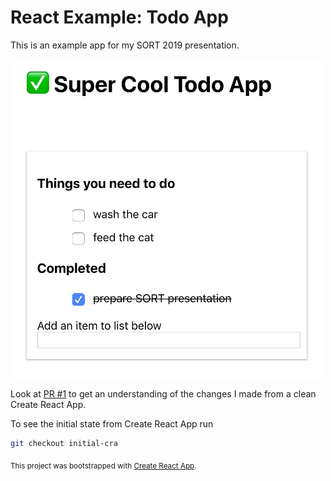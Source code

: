 # React Example: Todo App

This is an example app for my SORT 2019 presentation.

<img width="500" src="./public/screenshot.png">

Look at [PR #1](https://github.com/kyle-west/react-todo-example/pull/1) to get an understanding of the changes I made from a clean Create React App.

To see the initial state from Create React App run

```sh
git checkout initial-cra
```

<sub>This project was bootstrapped with [Create React App](https://github.com/facebook/create-react-app).</sub>
